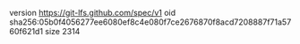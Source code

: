 version https://git-lfs.github.com/spec/v1
oid sha256:05b0f4056277ee6080ef8c4e080f7ce2676870f8acd7208887f71a5760f621d1
size 2314
